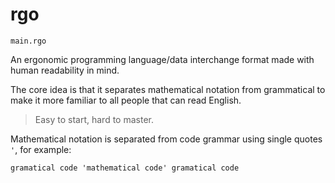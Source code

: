 # rgo
`main.rgo`

An ergonomic programming language/data interchange format made with human readability in mind.

The core idea is that it separates mathematical notation from grammatical to make it more familiar to all people that can read English.

>Easy to start, hard to master.

Mathematical notation is separated from code grammar using single quotes `'`, for example:

```rgo
gramatical code 'mathematical code' gramatical code 
```
